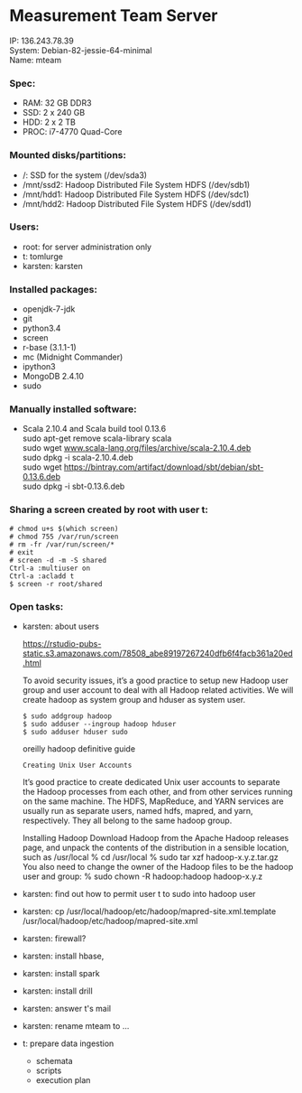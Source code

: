 # Measurement Team Server

IP: 136.243.78.39  
System: Debian-82-jessie-64-minimal  
Name: mteam  

### Spec:
 - RAM: 32 GB DDR3
 - SSD: 2 x 240 GB
 - HDD: 2 x 2 TB
 - PROC: i7-4770 Quad-Core

### Mounted disks/partitions:
 - /: SSD for the system (/dev/sda3)
 - /mnt/ssd2: Hadoop Distributed File System HDFS (/dev/sdb1)
 - /mnt/hdd1: Hadoop Distributed File System HDFS (/dev/sdc1)
 - /mnt/hdd2: Hadoop Distributed File System HDFS (/dev/sdd1)

### Users:
 - root: for server administration only
 - t: tomlurge
 - karsten: karsten

### Installed packages:
 - openjdk-7-jdk
 - git
 - python3.4
 - screen
 - r-base (3.1.1-1)
 - mc (Midnight Commander)
 - ipython3
 - MongoDB 2.4.10
 - sudo

### Manually installed software:
 - Scala 2.10.4 and Scala build tool 0.13.6  
   sudo apt-get remove scala-library scala    
   sudo wget www.scala-lang.org/files/archive/scala-2.10.4.deb  
   sudo dpkg -i scala-2.10.4.deb  
   sudo wget https://bintray.com/artifact/download/sbt/debian/sbt-0.13.6.deb   
   sudo dpkg -i sbt-0.13.6.deb    

### Sharing a screen created by root with user t:

	# chmod u+s $(which screen)
	# chmod 755 /var/run/screen
	# rm -fr /var/run/screen/*
	# exit
	# screen -d -m -S shared
	Ctrl-a :multiuser on
	Ctrl-a :acladd t
	$ screen -r root/shared

### Open tasks:
  
  - karsten: about users
  
  
	https://rstudio-pubs-static.s3.amazonaws.com/78508_abe89197267240dfb6f4facb361a20ed.html

	  To avoid security issues, it’s a good practice to setup new Hadoop user 
	  group and user account to deal with all Hadoop related activities. We will 
	  create hadoop as system group and hduser as system user.
	
	    $ sudo addgroup hadoop
	    $ sudo adduser --ingroup hadoop hduser
	    $ sudo adduser hduser sudo
      
	oreilly hadoop definitive guide
	
		Creating Unix User Accounts
    It’s good practice to create dedicated Unix user accounts to separate the 
    Hadoop processes from each other, and from other services running on the 
    same machine. The HDFS, MapReduce, and YARN services are usually run as 
    separate users, named hdfs, mapred, and yarn, respectively. They all belong 
    to the same hadoop group.
    
    Installing Hadoop
    Download Hadoop from the Apache Hadoop releases page, and unpack the 
    contents of the distribution in a sensible location, such as /usr/local 
	    % cd /usr/local
	    % sudo tar xzf hadoop-x.y.z.tar.gz
    You also need to change the owner of the Hadoop files to be the hadoop user 
    and group: 
      % sudo chown -R hadoop:hadoop hadoop-x.y.z

  
  - karsten: find out how to permit user t to sudo into hadoop user
  - karsten: cp /usr/local/hadoop/etc/hadoop/mapred-site.xml.template 
  /usr/local/hadoop/etc/hadoop/mapred-site.xml
  - karsten: firewall?
  - karsten: install hbase, 
  - karsten: install spark
  - karsten: install drill
  - karsten: answer t's mail
  - karsten: rename mteam to ...
  - t: prepare data ingestion
  
    - schemata
    - scripts
    - execution plan







